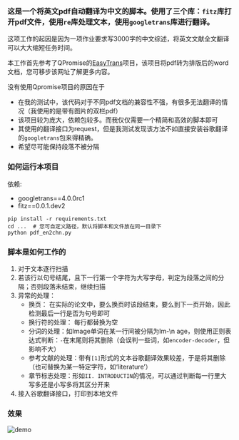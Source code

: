 

### 这是一个将英文pdf自动翻译为中文的脚本。使用了三个库：`fitz`库打开pdf文件，使用`re`库处理文本，使用`googletrans`库进行翻译。

这项工作的起因是因为一项作业要求写3000字的中文综述，将英文文献全文翻译可以大大缩短任务时间。

本工作首先参考了QPromise的[EasyTrans](https://github.com/QPromise/EasyTrans)项目，该项目将pdf转为排版后的word文档，您可移步该网址了解更多内容。

没有使用Qpromise项目的原因在于
+ 在我的测试中，该代码对于不同pdf文档的兼容性不强，有很多无法翻译的情况（我使用的是带有图片的双栏pdf）
+ 该项目较为庞大，依赖包较多。而我仅仅需要一个精简和高效的脚本即可
+ 其使用的翻译接口为request，但是我测试发现该方法不如直接安装谷歌翻译的`googletrans`包来得精确。
+ 希望尽可能保持段落不被分隔

### 如何运行本项目

依赖:

+ googletrans==4.0.0rc1
+ fitz==0.0.1.dev2


```
pip install -r requirements.txt
cd ...  # 您可自定义路径，默认将脚本和文件放在同一目录下
python pdf_en2chn.py
```

### 脚本是如何工作的

1. 对于文本逐行扫描
2. 若该行以句号结尾，且下一行第一个字符为大写字母，判定为段落之间的分隔；否则段落未结束，继续扫描
3. 异常的处理：
	+ 换页： 在实际的论文中，要么换页时该段结束，要么到下一页开始，因此检测最后一行是否为句号即可
	+ 换行符的处理： 每行都替换为空
	+ 分词的处理：如Image单词在某一行间被分隔为Im-\n age，则使用正则表达式判断：`-`在末尾则将其删除（会误判一些词，如`encoder-decoder`，但影响不大）
	+ 参考文献的处理：带有`[1]`形式的文本谷歌翻译效果较差，于是将其删除（也可替换为某一特定字符，如‘literature’）
	+ 章节标志处理：形如`II. INTRODUCTIN`的情况，可以通过判断每一行里大写多还是小写多将其区分开来
4. 接入谷歌翻译接口，打印到本地文件

	
### 效果
![demo](demo_trans.png)





